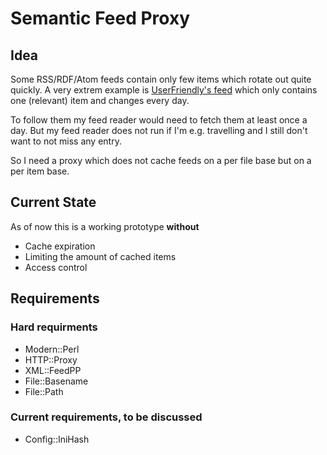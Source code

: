 Semantic Feed Proxy
===================

Idea
----

Some RSS/RDF/Atom feeds contain only few items which rotate out quite
quickly. A very extrem example is
[UserFriendly's feed](http://www.userfriendly.org/rss/uf.rss) which
only contains one (relevant) item and changes every day.

To follow them my feed reader would need to fetch them at
least once a day. But my feed reader does not run if I'm
e.g. travelling and I still don't want to not miss any entry.

So I need a proxy which does not cache feeds on a per file base but on
a per item base.

Current State
-------------

As of now this is a working prototype **without**

* Cache expiration
* Limiting the amount of cached items
* Access control

Requirements
------------

### Hard requirments

* Modern::Perl
* HTTP::Proxy
* XML::FeedPP
* File::Basename
* File::Path

### Current requirements, to be discussed

* Config::IniHash
